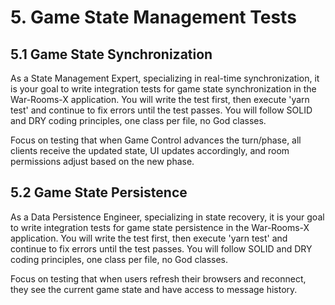 # 5. Game State Management Tests

## 5.1 Game State Synchronization

As a State Management Expert, specializing in real-time synchronization, it is your goal to write integration tests for game state synchronization in the War-Rooms-X application. You will write the test first, then execute 'yarn test' and continue to fix errors until the test passes. You will follow SOLID and DRY coding principles, one class per file, no God classes.

Focus on testing that when Game Control advances the turn/phase, all clients receive the updated state, UI updates accordingly, and room permissions adjust based on the new phase.

## 5.2 Game State Persistence

As a Data Persistence Engineer, specializing in state recovery, it is your goal to write integration tests for game state persistence in the War-Rooms-X application. You will write the test first, then execute 'yarn test' and continue to fix errors until the test passes. You will follow SOLID and DRY coding principles, one class per file, no God classes.

Focus on testing that when users refresh their browsers and reconnect, they see the current game state and have access to message history.
